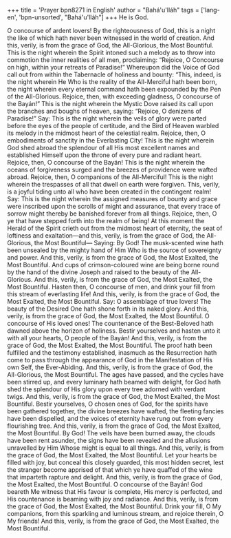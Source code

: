 +++
title = 'Prayer bpn8271 in English'
author = "Bahá'u'lláh"
tags = ['lang-en', 'bpn-unsorted', "Bahá'u'lláh"]
+++
He is God.

O concourse of ardent lovers! By the righteousness of God, this is a night the like of which hath never been witnessed in the world of creation. And this, verily, is from the grace of God, the All-Glorious, the Most Bountiful.
This is the night wherein the Spirit intoned such a melody as to throw into commotion the inner realities of all men, proclaiming: “Rejoice, O Concourse on high, within your retreats of Paradise!”
Whereupon did the Voice of God call out from within the Tabernacle of holiness and bounty: “This, indeed, is the night wherein He Who is the reality of the All-Merciful hath been born, the night wherein every eternal command hath been expounded by the Pen of the All-Glorious. Rejoice, then, with exceeding gladness, O concourse of the Bayán!”
This is the night wherein the Mystic Dove raised its call upon the branches and boughs of heaven, saying: “Rejoice, O denizens of Paradise!”
Say: This is the night wherein the veils of glory were parted before the eyes of the people of certitude, and the Bird of Heaven warbled its melody in the midmost heart of the celestial realm. Rejoice, then, O embodiments of sanctity in the Everlasting City!
This is the night wherein God shed abroad the splendour of all His most excellent names and established Himself upon the throne of every pure and radiant heart. Rejoice, then, O concourse of the Bayán!
This is the night wherein the oceans of forgiveness surged and the breezes of providence were wafted abroad. Rejoice, then, O companions of the All-Merciful!
This is the night wherein the trespasses of all that dwell on earth were forgiven. This, verily, is a joyful tiding unto all who have been created in the contingent realm!
Say: This is the night wherein the assigned measures of bounty and grace were inscribed upon the scrolls of might and assurance, that every trace of sorrow might thereby be banished forever from all things. Rejoice, then, O ye that have stepped forth into the realm of being!
At this moment the Herald of the Spirit crieth out from the midmost heart of eternity, the seat of loftiness and exaltation—and this, verily, is from the grace of God, the All-Glorious, the Most Bountiful—
Saying: By God! The musk-scented wine hath been unsealed by the mighty hand of Him Who is the source of sovereignty and power. And this, verily, is from the grace of God, the Most Exalted, the Most Bountiful.
And cups of crimson-coloured wine are being borne round by the hand of the divine Joseph and raised to the beauty of the All-Glorious. And this, verily, is from the grace of God, the Most Exalted, the Most Bountiful.
Hasten then, O concourse of men, and drink your fill from this stream of everlasting life! And this, verily, is from the grace of God, the Most Exalted, the Most Bountiful.
Say: O assemblage of true lovers! The beauty of the Desired One hath shone forth in its naked glory. And this, verily, is from the grace of God, the Most Exalted, the Most Bountiful.
O concourse of His loved ones! The countenance of the Best-Beloved hath dawned above the horizon of holiness. Bestir yourselves and hasten unto it with all your hearts, O people of the Bayán! And this, verily, is from the grace of God, the Most Exalted, the Most Bountiful.
The proof hath been fulfilled and the testimony established, inasmuch as the Resurrection hath come to pass through the appearance of God in the Manifestation of His own Self, the Ever-Abiding. And this, verily, is from the grace of God, the All-Glorious, the Most Bountiful.
The ages have passed, and the cycles have been stirred up, and every luminary hath beamed with delight, for God hath shed the splendour of His glory upon every tree adorned with verdant twigs. And this, verily, is from the grace of God, the Most Exalted, the Most Bountiful.
Bestir yourselves, O chosen ones of God, for the spirits have been gathered together, the divine breezes have wafted, the fleeting fancies have been dispelled, and the voices of eternity have rung out from every flourishing tree. And this, verily, is from the grace of God, the Most Exalted, the Most Bountiful.
By God! The veils have been burned away, the clouds have been rent asunder, the signs have been revealed and the allusions unravelled by Him Whose might is equal to all things. And this, verily, is from the grace of God, the Most Exalted, the Most Bountiful.
Let your hearts be filled with joy, but conceal this closely guarded, this most hidden secret, lest the stranger become apprised of that which ye have quaffed of the wine that imparteth rapture and delight. And this, verily, is from the grace of God, the Most Exalted, the Most Bountiful.
O concourse of the Bayán! God beareth Me witness that His favour is complete, His mercy is perfected, and His countenance is beaming with joy and radiance. And this, verily, is from the grace of God, the Most Exalted, the Most Bountiful.
Drink your fill, O My companions, from this sparkling and luminous stream, and rejoice therein, O My friends! And this, verily, is from the grace of God, the Most Exalted, the Most Bountiful.

